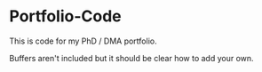 # Portfolio-Code
This is code for my PhD / DMA portfolio.

Buffers aren't included but it should be clear how to add your own.
